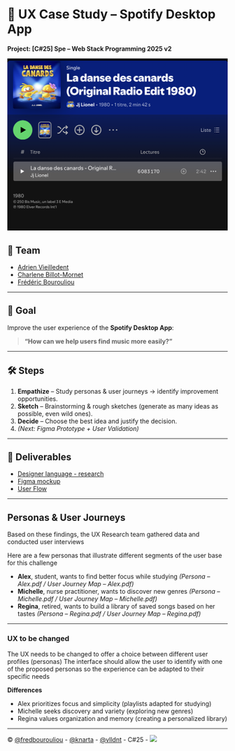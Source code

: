 # 🎵 UX Case Study – Spotify Desktop App
**Project: [C#25] Spe – Web Stack Programming 2025 v2**

![Design](https://github.com/vlldnt/designer_language/blob/main/images/Duck_dance.png?raw=true)

## 👥 Team
- [Adrien Vieilledent](https://github.com/vlldnt)  
- [Charlene Billot-Mornet](https://github.com/knarta)  
- [Frédéric Bourouliou](https://github.com/fredbourouliou)

---

## 📌 Goal
Improve the user experience of the **Spotify Desktop App**:  
> **“How can we help users find music more easily?”**

---

## 🛠️ Steps
1. **Empathize** – Study personas & user journeys → identify improvement opportunities.  
2. **Sketch** – Brainstorming & rough sketches (generate as many ideas as possible, even wild ones).  
3. **Decide** – Choose the best idea and justify the decision.  
4. *(Next: Figma Prototype + User Validation)*  

---

## 📂 Deliverables

- [Designer language - research](https://github.com/vlldnt/designer_language/blob/main/spotify_UX_improvement.md)
- [Figma mockup](https://www.figma.com/design/tuWcbPBZ4VqYW2oJDgIt0G/Spotify-Design?node-id=0-1&t=PS4t8sVowd3vqbLx-1)
- [User Flow](user_flow.md)

---

## Personas & User Journeys

Based on these findings, the UX Research team gathered data and conducted user interviews

Here are a few personas that illustrate different segments of the user base for this challenge

- **Alex**, student, wants to find better focus while studying *(Persona – Alex.pdf / User Journey Map – Alex.pdf)*
- **Michelle**, nurse practitioner, wants to discover new genres *(Persona – Michelle.pdf / User Journey Map – Michelle.pdf)*
- **Regina**, retired, wants to build a library of saved songs based on her tastes *(Persona – Regina.pdf / User Journey Map – Regina.pdf)*

---

### UX to be changed
The UX needs to be changed to offer a choice between different user profiles (personas)
The interface should allow the user to identify with one of the proposed personas so the experience can be adapted to their specific needs

**Differences**
- Alex prioritizes focus and simplicity (playlists adapted for studying)
- Michelle seeks discovery and variety (exploring new genres)
- Regina values organization and memory (creating a personalized library)

---

© [@fredbourouliou](https://github.com/fredbourouliou) - [@knarta](https://github.com/knarta) - [@vlldnt](https://github.com/vlldnt) - C#25 - [<img src="https://cdn.prod.website-files.com/6105315644a26f77912a1ada/63eea844ae4e3022154e2878_Holberton-p-800.png" width="100" />](https://www.holbertonschool.fr/)